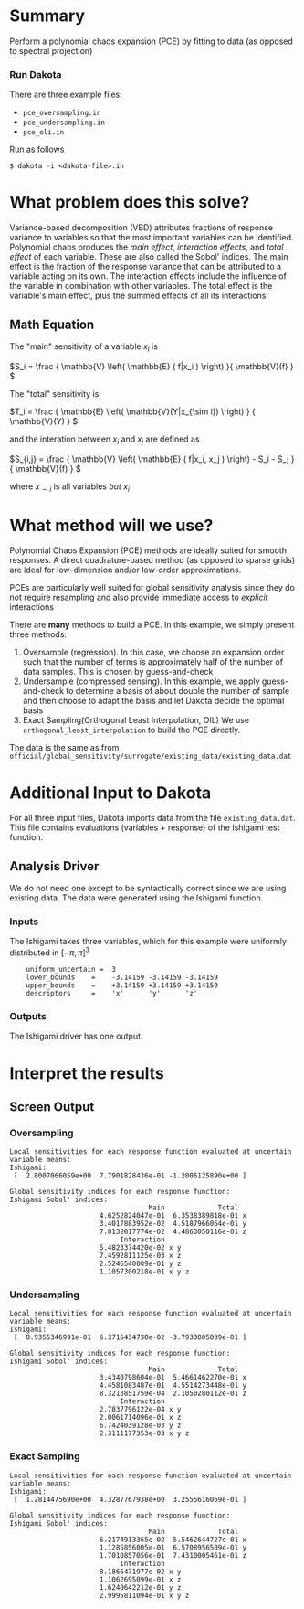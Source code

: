 # Summary

Perform a polynomial chaos expansion (PCE) by fitting to data (as opposed to spectral projection)

 
### Run Dakota

There are three example files:
- `pce_oversampling.in`
- `pce_undersampling.in`
- `pce_oli.in`

Run as follows

    $ dakota -i <dakota-file>.in 
 
 
# What problem does this solve?

Variance-based decomposition (VBD) attributes fractions of response variance to variables so that
the most important variables can be identified. Polynomial chaos produces the *main effect*,
*interaction effects*, and *total effect* of each variable. These are also called the Sobol' indices.
The main effect is the fraction of the response variance that can be attributed to a variable acting
on its own. The interaction effects include the influence of the variable in combination with other
variables. The total effect is the variable's main effect, plus the summed effects of all its 
interactions.
 
## Math Equation

The "main" sensitivity of a variable $`x_i`$ is

$`S_i = \frac {
        \mathbb{V} \left( \mathbb{E} ( f|x_i ) \right)
    }{
        \mathbb{V}(f)
    }
`$

The "total" sensitivity is

$`T_i = \frac { \mathbb{E} \left( \mathbb{V}(Y|x_{\sim i})  \right)
              } {
                  \mathbb{V}(Y)
              }
`$

and the interation between $`x_i`$ and $`x_j`$ are defined as

$`S_{i,j} = \frac {
        \mathbb{V} \left( \mathbb{E} ( f|x_i, x_j ) \right) - S_i - S_j
    }{
        \mathbb{V}(f)
    }
`$

where $`x_{\sim i}`$ is all variables *but* $`x_i`$

# What method will we use?

Polynomial Chaos Expansion (PCE) methods are ideally suited for smooth responses. A direct quadrature-based method (as opposed to sparse grids) are ideal for low-dimension and/or low-order approximations.

PCEs are particularly well suited for global sensitivity analysis since they do not require resampling and also provide immediate access to *explicit* interactions

There are **many** methods to build a PCE. In this example, we simply present three methods:

1. Oversample (regression). In this case, we choose an expansion order such that the number of terms is approximately half of the number of data samples. This is chosen by guess-and-check
2. Undersample (compressed sensing). In this example, we apply guess-and-check to determine a basis of about double the number of sample and then choose to adapt the basis and let Dakota decide the optimal basis
3. Exact Sampling(Orthogonal Least Interpolation, OIL) We use `orthogonal_least_interpolation` to build the PCE directly.

The data is the same as from `official/global_sensitivity/surrogate/existing_data/existing_data.dat`

# Additional Input to Dakota

For all three input files, Dakota imports data from the file 
`existing_data.dat`. This file contains evaluations (variables + response) of
the Ishigami test function.

## Analysis Driver

We do not need one except to be syntactically correct since we are using existing 
data. The data were generated using the Ishigami function.

### Inputs

The Ishigami takes three variables, which for this example were
uniformly distributed in $[-\pi,\pi]^3$

```dakota
	uniform_uncertain =  3
	lower_bounds    =    -3.14159 -3.14159 -3.14159    
	upper_bounds    =    +3.14159 +3.14159 +3.14159    
	descriptors     =    'x'      'y'      'z'
```

### Outputs

The Ishigami driver has one output.

# Interpret the results

## Screen Output

### Oversampling
```
Local sensitivities for each response function evaluated at uncertain variable means:
Ishigami:
 [  2.8007066059e+00  7.7901828436e-01 -1.2006125890e+00 ] 

Global sensitivity indices for each response function:
Ishigami Sobol' indices:
                                  Main             Total
                      4.6252824047e-01  6.3538389818e-01 x
                      3.4017883952e-02  4.5187966064e-01 y
                      7.8132817774e-02  4.4863050116e-01 z
                           Interaction
                      5.4823374420e-02 x y 
                      7.4592811125e-03 x z 
                      2.5246540009e-01 y z 
                      1.1057300218e-01 x y z 
```
### Undersampling
```
Local sensitivities for each response function evaluated at uncertain variable means:
Ishigami:
 [  8.9355346991e-01  6.3716434730e-02 -3.7933005039e-01 ] 

Global sensitivity indices for each response function:
Ishigami Sobol' indices:
                                  Main             Total
                      3.4340798604e-01  5.4661462270e-01 x
                      4.4581083487e-01  4.5514273448e-01 y
                      8.3213851759e-04  2.1050280112e-01 z
                           Interaction
                      2.7837796122e-04 x y 
                      2.0061714096e-01 x z 
                      6.7424039128e-03 y z 
                      2.3111177353e-03 x y z 
```
### Exact Sampling
```
Local sensitivities for each response function evaluated at uncertain variable means:
Ishigami:
 [  1.2814475690e+00  4.3287767938e+00  3.2555616069e-01 ] 

Global sensitivity indices for each response function:
Ishigami Sobol' indices:
                                  Main             Total
                      6.2174913365e-02  5.5462644727e-01 x
                      1.1285856005e-01  6.5708956509e-01 y
                      1.7010857056e-01  7.4310005461e-01 z
                           Interaction
                      8.1866471977e-02 x y 
                      1.1062695099e-01 x z 
                      1.6240642212e-01 y z 
                      2.9995811094e-01 x y z 
```


